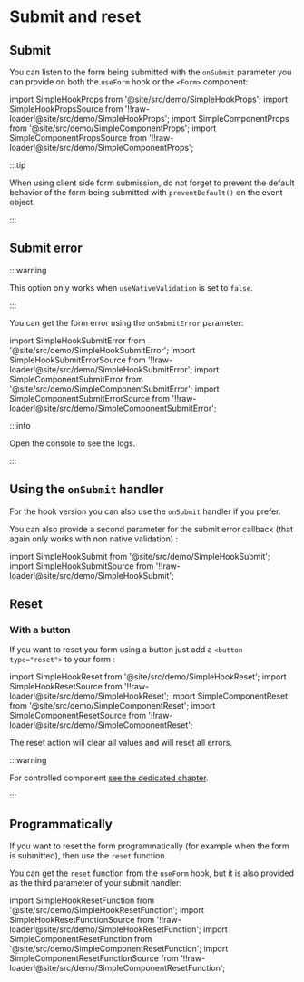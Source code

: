 # Submit and reset

## Submit

You can listen to the form being submitted with the `onSubmit` parameter you can provide on both the `useForm` hook or the `<Form>` component:

import SimpleHookProps from '@site/src/demo/SimpleHookProps';
import SimpleHookPropsSource from '!!raw-loader!@site/src/demo/SimpleHookProps';
import SimpleComponentProps from '@site/src/demo/SimpleComponentProps';
import SimpleComponentPropsSource from '!!raw-loader!@site/src/demo/SimpleComponentProps';

<DemoTabs Component={SimpleComponentProps} Hook={SimpleHookProps} componentCode={SimpleComponentPropsSource} componentMetastring="{6-9,12}" hookCode={SimpleHookPropsSource} hookMetastring="{6-9,13}" withModes withRevalidateModes />

:::tip

When using client side form submission, do not forget to prevent the default behavior of the form being submitted with `preventDefault()` on the event object.

:::

## Submit error

:::warning

This option only works when `useNativeValidation` is set to `false`.

:::

You can get the form error using the `onSubmitError` parameter:

import SimpleHookSubmitError from '@site/src/demo/SimpleHookSubmitError';
import SimpleHookSubmitErrorSource from '!!raw-loader!@site/src/demo/SimpleHookSubmitError';
import SimpleComponentSubmitError from '@site/src/demo/SimpleComponentSubmitError';
import SimpleComponentSubmitErrorSource from '!!raw-loader!@site/src/demo/SimpleComponentSubmitError';

<DemoTabs Component={SimpleComponentSubmitError} Hook={SimpleHookSubmitError} componentCode={SimpleComponentSubmitErrorSource} componentMetastring="{16-17,21}" hookCode={SimpleHookSubmitErrorSource} hookMetastring="{11-13,18}" withModes withRevalidateModes withUseNativeValidation={false} />

:::info

Open the console to see the logs.

:::

## Using the `onSubmit` handler

For the hook version you can also use the `onSubmit` handler if you prefer.

You can also provide a second parameter for the submit error callback (that again only works with non native validation) :

import SimpleHookSubmit from '@site/src/demo/SimpleHookSubmit';
import SimpleHookSubmitSource from '!!raw-loader!@site/src/demo/SimpleHookSubmit';

<Demo Component={SimpleHookSubmit} code={SimpleHookSubmitSource} metastring="{15,18}" withModes withRevalidateModes withUseNativeValidation />

## Reset

### With a button

If you want to reset you form using a button just add a `<button type="reset">` to your form :

import SimpleHookReset from '@site/src/demo/SimpleHookReset';
import SimpleHookResetSource from '!!raw-loader!@site/src/demo/SimpleHookReset';
import SimpleComponentReset from '@site/src/demo/SimpleComponentReset';
import SimpleComponentResetSource from '!!raw-loader!@site/src/demo/SimpleComponentReset';

<DemoTabs Component={SimpleComponentReset} Hook={SimpleHookReset} componentCode={SimpleComponentResetSource} componentMetastring="{19}" hookCode={SimpleHookResetSource} hookMetastring="{22}" withModes withRevalidateModes />

The reset action will clear all values and will reset all errors.

:::warning

For controlled component [see the dedicated chapter](/docs/guides/controlled-components).

:::

## Programmatically

If you want to reset the form programmatically (for example when the form is submitted), then use the `reset` function.

You can get the `reset` function from the `useForm` hook, but it is also provided as the third parameter of your submit handler:

import SimpleHookResetFunction from '@site/src/demo/SimpleHookResetFunction';
import SimpleHookResetFunctionSource from '!!raw-loader!@site/src/demo/SimpleHookResetFunction';
import SimpleComponentResetFunction from '@site/src/demo/SimpleComponentResetFunction';
import SimpleComponentResetFunctionSource from '!!raw-loader!@site/src/demo/SimpleComponentResetFunction';

<DemoTabs Component={SimpleComponentResetFunction} Hook={SimpleHookResetFunction} componentCode={SimpleComponentResetFunctionSource} componentMetastring="{14,17}" hookCode={SimpleHookResetFunctionSource} hookMetastring="{8,12}" withModes withRevalidateModes />
